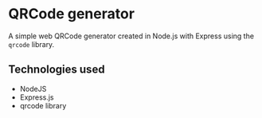 # QRCode generator

A simple web QRCode generator created in Node.js with Express using the `qrcode` library.

## Technologies used

- NodeJS
- Express.js
- qrcode library
